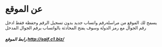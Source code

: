 # عن الموقع
يسمح لك الموقع من مراسلةرقم واتساب جديد بدون تسجيل الرقم وحفظة فقط ادخل رقم الجوال مع رمز الدولة وسوف يفتح المحادثة بالواتساب برقم الجوال المدخل  




##### رابط الموقع http://saif.c1.biz/
